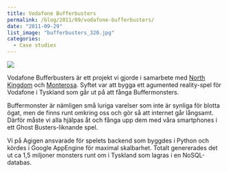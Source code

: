 ```yaml
---
title: Vodafone Bufferbusters
permalink: /blog/2011/09/vodafone-bufferbusters/
date: "2011-09-29"
list_image: "bufferbusters_320.jpg"
categories:
  - Case studies
---
```

<img src="/img/blog/posts/2011/09/bufferbusters_feature.png" >

Vodafone Bufferbusters är ett projekt vi gjorde i samarbete med [North Kingdom][1] och [Monterosa][2]. Syftet var att bygga ett agumented reality-spel för Vodafone i Tyskland som går ut på att fånga Buffermonsters.

Buffermonster är nämligen små luriga varelser som inte är synliga för blotta ögat, men de finns runt omkring oss och gör så att internet går långsamt. Därför måste vi alla hjälpas åt och fånga upp dem med våra smartphones i ett Ghost Busters-liknande spel.

<!--more-->

Vi på Agigen ansvarade för spelets backend som byggdes i Python och kördes i Google AppEngine för maximal skalbarhet. Totalt genererades det ut ca 1,5 miljoner monsters runt om i Tyskland som lagras i en NoSQL-databas.

 [1]: http://http://www.northkingdom.com/
 [2]: http://monterosa.se/
